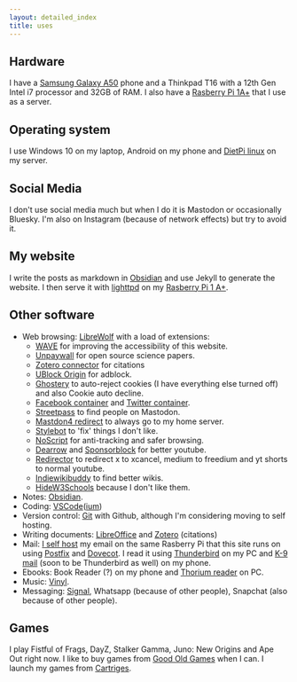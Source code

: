 ```yaml
---
layout: detailed_index
title: uses
---
```

## Hardware
I have a [Samsung Galaxy A50](https://en.wikipedia.org/wiki/Samsung_Galaxy_A50) phone and a Thinkpad T16 with a 12th Gen Intel i7 processor and 32GB of RAM. I also have a [Rasberry Pi 1A+](https://www.raspberrypi.com/products/raspberry-pi-1-model-a-plus/) that I use as a server.
## Operating system
I use Windows 10 on my laptop, Android on my phone and [DietPi linux](https://dietpi.com/) on my server.
## Social Media
I don't use social media much but when I do it is Mastodon or occasionally Bluesky. I'm also on Instagram (because of network effects) but try to avoid it.
## My website
I write the posts as markdown in [Obsidian](https://obsidian.md/) and use Jekyll to generate the website. I then serve it with [lighttpd](https://www.lighttpd.net/) on my [Rasberry Pi 1 A+](https://www.raspberrypi.com/products/raspberry-pi-1-model-a-plus).
## Other software
- Web browsing: [LibreWolf](https://librewolf.net/) with a load of extensions:
    - [WAVE](https://wave.webaim.org/) for improving the accessibility of this website.
    - [Unpaywall](https://unpaywall.org/) for open source science papers.
    - [Zotero connector](https://www.zotero.org/download/connectors) for citations
    - [UBlock Origin](https://ublockorigin.com/) for adblock.
    - [Ghostery](https://addons.mozilla.org/en-US/firefox/addon/ghostery/) to auto-reject cookies (I have everything else turned off) and also Cookie auto decline.
    - [Facebook container](https://addons.mozilla.org/en-US/firefox/addon/facebook-container/) and [Twitter container](https://addons.mozilla.org/en-US/firefox/addon/twitter-container/).
    - [Streetpass](https://streetpass.social/) to find people on Mastodon.
    - [Mastdon4 redirect](https://addons.mozilla.org/en-GB/firefox/addon/mastodon4-redirect/) to always go to my home server.
    - [Stylebot](https://stylebot.dev/) to 'fix' things I don't like.
    - [NoScript](https://noscript.net/) for anti-tracking and safer browsing.
    - [Dearrow](https://dearrow.ajay.app/) and [Sponsorblock](https://sponsor.ajay.app/) for better youtube.
    - [Redirector](https://addons.mozilla.org/en-US/firefox/addon/redirector/) to redirect x to xcancel, medium to freedium and yt shorts to normal youtube.
    - [Indiewikibuddy](https://getindie.wiki/) to find better wikis.
    - [HideW3Schools](https://addons.mozilla.org/en-US/firefox/addon/hide-w3schools-on-duckduckgo/) because I don't like them.
- Notes: [Obsidian](https://obsidian.md/).
- Coding: [VSCode](https://code.visualstudio.com/)([ium](https://vscodium.com/))
- Version control: [Git](https://git-scm.com/) with Github, although I'm considering moving to self hosting.
- Writing documents: [LibreOffice](https://www.libreoffice.org/) and [Zotero](https://www.zotero.org/) (citations)
- Mail: [I self host](/posts/Self-hosted-mail-and-20-posts!.html) my email on the same Rasberry Pi that this site runs on using [Postfix](https://www.postfix.org/) and [Dovecot](https://www.dovecot.org/). I read it using [Thunderbird](https://www.thunderbird.net) on my PC and [K-9 mail](https://k9mail.app/) (soon to be Thunderbird as well) on my phone.
- Ebooks: Book Reader (?) on my phone and [Thorium reader](https://thorium.edrlab.org/en/) on PC.
- Music: [Vinyl](https://f-droid.org/packages/com.poupa.vinylmusicplayer/).
- Messaging: [Signal](https://signal.org/), Whatsapp (because of other people), Snapchat (also because of other people).

## Games
I play Fistful of Frags, DayZ, Stalker Gamma, Juno: New Origins and Ape Out right now. I like to buy games from [Good Old Games](https://www.gog.com) when I can. I launch my games from [Cartriges](https://github.com/kra-mo/cartridges).